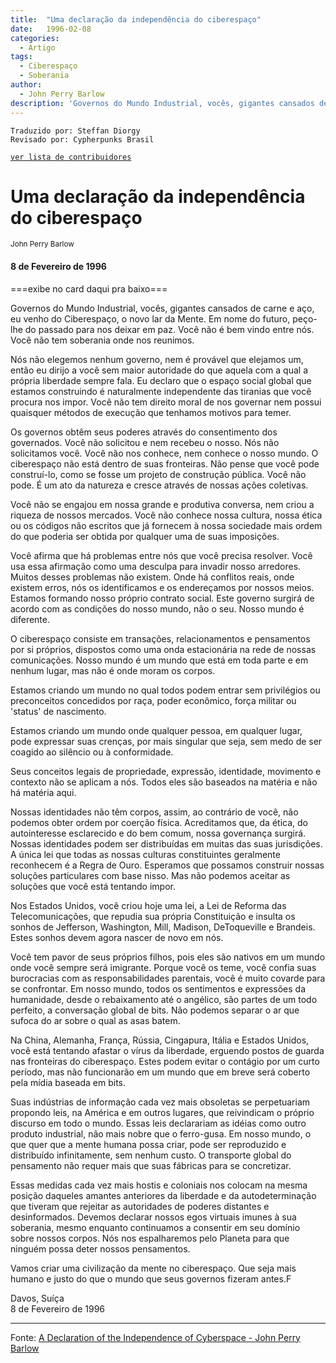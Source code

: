 ```yaml
---
title:  "Uma declaração da independência do ciberespaço"
date:   1996-02-08
categories:
  - Artigo
tags:
  - Ciberespaço
  - Soberania
author:
  - John Perry Barlow
description: 'Governos do Mundo Industrial, vocês, gigantes cansados de carne e aço, eu venho do Ciberespaço, o novo lar da Mente. Em nome do futuro, peço-lhe do passado para nos deixar em paz. Você não é bem vindo entre nós. Você não tem soberania onde nos reunimos.'
---
```

```
Traduzido por: Steffan Diorgy 
Revisado por: Cypherpunks Brasil
```
[```ver lista de contribuidores```](/about/#contribuidores)


# Uma declaração da independência do ciberespaço  
<small>John Perry Barlow</small>  

#### 8 de Fevereiro de 1996

===exibe no card daqui pra baixo===

Governos do Mundo Industrial, vocês, gigantes cansados de carne e aço, eu venho do Ciberespaço, o novo lar da Mente. Em nome do futuro, peço-lhe do passado para nos deixar em paz. Você não é bem vindo entre nós. Você não tem soberania onde nos reunimos.

Nós não elegemos nenhum governo, nem é provável que elejamos um, então eu dirijo a você sem maior autoridade do que aquela com a qual a própria liberdade sempre fala. Eu declaro que o espaço social global que estamos construindo é naturalmente independente das tiranias que você procura nos impor. Você não tem direito moral de nos governar nem possui quaisquer métodos de execução que tenhamos motivos para temer.

Os governos obtêm seus poderes através do consentimento dos governados. Você não solicitou e nem recebeu o nosso. Nós não solicitamos você. Você não nos conhece, nem conhece o nosso mundo. O ciberespaço não está dentro de suas fronteiras. Não pense que você pode construí-lo, como se fosse um projeto de construção pública. Você não pode. É um ato da natureza e cresce através de nossas ações coletivas.

Você não se engajou em nossa grande e produtiva conversa, nem criou a riqueza de nossos mercados. Você não conhece nossa cultura, nossa ética ou os códigos não escritos que já fornecem à nossa sociedade mais ordem do que poderia ser obtida por qualquer uma de suas imposições.

Você afirma que há problemas entre nós que você precisa resolver. Você usa essa afirmação como uma desculpa para invadir nosso arredores. Muitos desses problemas não existem. Onde há conflitos reais, onde existem erros, nós os identificamos e os endereçamos por nossos meios. Estamos formando nosso próprio contrato social. Este governo surgirá de acordo com as condições do nosso mundo, não o seu. Nosso mundo é diferente.

O ciberespaço consiste em transações, relacionamentos e pensamentos por si próprios, dispostos como uma onda estacionária na rede de nossas comunicações. Nosso mundo é um mundo que está em toda parte e em nenhum lugar, mas não é onde moram os corpos.

Estamos criando um mundo no qual todos podem entrar sem privilégios ou preconceitos concedidos por raça, poder econômico, força militar ou 'status' de nascimento.

Estamos criando um mundo onde qualquer pessoa, em qualquer lugar, pode expressar suas crenças, por mais singular que seja, sem medo de ser coagido ao silêncio ou à conformidade.

Seus conceitos legais de propriedade, expressão, identidade, movimento e contexto não se aplicam a nós. Todos eles são baseados na matéria e não há matéria aqui.

Nossas identidades não têm corpos, assim, ao contrário de você, não podemos obter ordem por coerção física. Acreditamos que, da ética, do autointeresse esclarecido e do bem comum, nossa governança surgirá. Nossas identidades podem ser distribuídas em muitas das suas jurisdições. A única lei que todas as nossas culturas constituintes geralmente reconhecem é a Regra de Ouro. Esperamos que possamos construir nossas soluções particulares com base nisso. Mas não podemos aceitar as soluções que você está tentando impor.

Nos Estados Unidos, você criou hoje uma lei, a Lei de Reforma das Telecomunicações, que repudia sua própria Constituição e insulta os sonhos de Jefferson, Washington, Mill, Madison, DeToqueville e Brandeis. Estes sonhos devem agora nascer de novo em nós.

Você tem pavor de seus próprios filhos, pois eles são nativos em um mundo onde você sempre será imigrante. Porque você os teme, você confia suas burocracias com as responsabilidades parentais, você é muito covarde para se confrontar. Em nosso mundo, todos os sentimentos e expressões da humanidade, desde o rebaixamento até o angélico, são partes de um todo perfeito, a conversação global de bits. Não podemos separar o ar que sufoca do ar sobre o qual as asas batem.

Na China, Alemanha, França, Rússia, Cingapura, Itália e Estados Unidos, você está tentando afastar o vírus da liberdade, erguendo postos de guarda nas fronteiras do ciberespaço. Estes podem evitar o contágio por um curto período, mas não funcionarão em um mundo que em breve será coberto pela mídia baseada em bits.

Suas indústrias de informação cada vez mais obsoletas se perpetuariam propondo leis, na América e em outros lugares, que reivindicam o próprio discurso em todo o mundo. Essas leis declarariam as idéias como outro produto industrial, não mais nobre que o ferro-gusa. Em nosso mundo, o que quer que a mente humana possa criar, pode ser reproduzido e distribuído infinitamente, sem nenhum custo. O transporte global do pensamento não requer mais que suas fábricas para se concretizar.

Essas medidas cada vez mais hostis e coloniais nos colocam na mesma posição daqueles amantes anteriores da liberdade e da autodeterminação que tiveram que rejeitar as autoridades de poderes distantes e desinformados. Devemos declarar nossos egos virtuais imunes à sua soberania, mesmo enquanto continuamos a consentir em seu domínio sobre nossos corpos. Nós nos espalharemos pelo Planeta para que ninguém possa deter nossos pensamentos.

Vamos criar uma civilização da mente no ciberespaço. Que seja mais humano e justo do que o mundo que seus governos fizeram antes.F

Davos, Suíça  
8 de Fevereiro de 1996


---
Fonte: [A Declaration of the Independence of Cyberspace - John Perry Barlow](https://www.eff.org/cyberspace-independence)